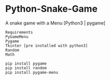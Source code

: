 # Python-Snake-Game
A snake game with a Menu [Python3 | pygame]
```
Requirements
PyGameMenu
Pygame
Tkinter [pre installed with python3]
Random
Math
```
```
pip install pygame
pip install random
pip install pygame-menu
```
